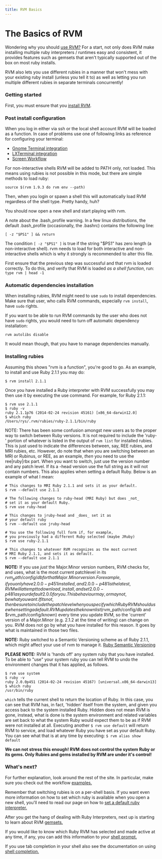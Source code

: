 ```yaml
---
title: RVM Basics
---
```


The Basics of RVM
=================

Wondering why you should [use RVM?](/rvm/) For a start, not only does RVM make installing multiple ruby interpreters / runtimes easy and consistent, it provides features such as gemsets that aren't typically supported out of the box on most ruby installs.

RVM also lets you use different rubies in a manner that won't mess with your existing ruby install (unless you tell it to) as well as letting you run multiple different rubies in separate terminals concurrently!

### Getting started

First, you must ensure that you [install RVM](/rvm/install/).

### Post install configuration

When you log in either via ssh or the local shell account RVM will be loaded as a function. In case of problems use one of following links as reference for configuring your terminal:

* [Gnome Terminal integration](/integration/gnome-terminal/)
* [LXTerminal integration](/integration/lxterminal/)
* [Screen Workflow](/workflow/screen/)

For non-interactive shells RVM will be added to PATH only, not loaded. This means using rubies is not possible in this mode, but there are simple methods to load ruby:

    source $(rvm 1.9.3 do rvm env --path)

Then, when you login or spawn a shell this will automatically load RVM regardless of the shell type. Pretty handy, huh?

You should now open a new shell and start playing with rvm.

A note about the .bash_profile warning. In a few linux distributions, the default .bash_profile (occasionally, the .bashrc) contains the following line:

    [ -z "$PS1" ] && return

The condition `[ -z "$PS1" ]` is true if the string "$PS1" has zero length (a non-interactive shell). rvm needs to load for both interactive and non-interactive shells which is why it strongly is recommended to alter this file.

First ensure that the previous step was successful and that rvm is loaded correctly. To do this, and verify that RVM is loaded *as a shell function*, run: `type rvm | head -1`

### Automatic dependencies installation

When installing rubies, RVM might need to use `sudo` to install dependencies. Make sure that user, who calls RVM commands, especially `rvm install`, have `sudo` rights. 

If you want to be able to run RVM commands by the user who does not have `sudo` rights, you would need to turn off automatic dependency installation:

    rvm autolibs disable
    
It would mean though, that you have to manage dependencies manually.

### Installing rubies

Assuming this shows "rvm is a function", you're good to go. As an example, to install and use Ruby 2.1.1 you may do:

    $ rvm install 2.1.1

Once you have installed a Ruby interpreter with RVM successfully you may then use it by executing the use command. For example, for Ruby 2.1.1:

    $ rvm use 2.1.1
    $ ruby -v
    ruby 2.1.1p76 (2014-02-24 revision 45161) [x86_64-darwin12.0] 
    $ which ruby
    /Users/rys/.rvm/rubies/ruby-2.1.1/bin/ruby

NOTE: There has been some confusion amongst new users as to the proper way to switch between Ruby
versions.  It is not required to include the 'ruby-' portion of whatever is listed in the output of `rvm list` for installed rubies. This is just used to indicate the differences between, say, REE rubies, and
MRI rubies, etc. However, do note that when you are switching between an MRI or Rubinus, or REE,
as an example, *then* you need to use the ree|ruby|rbx part. When you want to switch, just use the
version number and any patch level. If its a -head version use the full string as it will not
contain numbers. This also applies when setting a default Ruby. Below is an example of what I mean:

    # This changes to MRI Ruby 2.1.1 and sets it as your default.
    $ rvm --default use 2.1.1

    # The following changes to ruby-head (MRI Ruby) but does _not_
    # set it as your default Ruby.
    $ rvm use ruby-head

    # This changes to jruby-head and _does_ set it as
    # your default ruby
    $ rvm --default use jruby-head

    # You use the following full form if, for example,
    # you previously had a different Ruby selected (maybe JRuby)
    $ rvm use ruby-2.1.1

    # This changes to whatever RVM recognizes as the most current
    # MRI Ruby 2.1.1, and sets it as default.
    $ rvm --default use 2.1.1

**NOTE:** If you use *just* the Major.Minor version numbers, RVM checks for, and uses, what is the most current patchlevel in its $rvm_path/config/db for that Major.Minor version. For example, if you only have 2.0.0-p451 installed, and 2.0.0-p481 is the latest, RVM will attempt to download, install, and set 2.0.0-p481 as your default 2.0.0 for you. This behaviour may, or may not, be what you want. If its not, then be sure to include the patch level when you specify which Ruby RVM should use when setting a default. RVM updates the known list ($rvm_path/config/db and $rvm_path/config/known) every time you update RVM, so the 'current' version of a Major.Minor (e.g. 2.1.2 at the time of writing) can change on you. RVM does not go by what you have installed for this reason. It goes by what is maintained in those two files.

**NOTE:** Ruby switched to a Semantic Versioning scheme as of Ruby 2.1.1, which might affect your use of rvm to manage it. [Ruby Semantic Versioning](https://www.ruby-lang.org/en/news/2013/12/21/semantic-versioning-after-2-1-0/)

**PLEASE NOTE:** RVM is 'hands off' any system ruby that you have installed. To be able to "use" your system ruby you can tell RVM to undo the environment changes that it has applied, as follows.

    $ rvm use system
    $ ruby -v
    ruby 2.0.0p451 (2014-02-24 revision 45167) [universal.x86_64-darwin13]
    $ which ruby
    /usr/bin/ruby

`which` tells the current shell to return the location of Ruby. In this case, you can see that RVM has, in fact, 'hidden' itself from the system, and given you access back to the system installed Ruby. Hidden does not mean RVM is gone, instead, what is done is the system environment and related variables are set back to what the system Ruby would expect them to be as if RVM were not installed at all. Executing another `$ rvm use default` will return RVM to service, and load whatever Ruby you have set as your default Ruby. You can see  what that is at any time by executing: `$ rvm alias show default`

**We can not stress this enough! RVM does not control the system Ruby or its gems. Only Rubies and gems installed by RVM are under it's control!**

### What's next?

For further explanation, look around the rest of the site. In particular, make sure you check out the workflow [examples.](/workflow/examples/)

Remember that switching rubies is on a per-shell basis. If you want even more information on how to set which ruby is available when you open a new shell, you'll need to read our page on how to [set a default ruby interpreter.](/rubies/default/)

After you get the hang of dealing with Ruby Interpreters, next up is starting to learn about RVM [gemsets.](/gemsets/basics/)

If you would like to know which Ruby RVM has selected and made active at any time, if any, you can add this information to your [shell prompt.](/workflow/prompt/)

If you use tab completion in your shell also see the documentation on using [shell completion.](/workflow/completion/)
